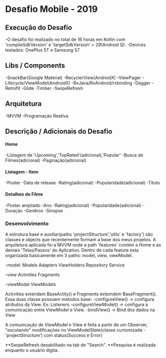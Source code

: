 # Desafio Mobile - 2019

## Execução do Desafio
-O desafio foi realizado no total de 16 horas em Kotlin com 'compileSdkVersion' e 'targetSdkVersion' = 29(Android Q).
-Devices testados: OnePlus 5T e Samsung S7

## Libs / Components
-SnackBar(Google Material)
-RecyclerView(AndroidX)
-ViewPager
-Lifecycle/ViewModel(AndroidX)
-RxJava/RxAndroid/rxbinding
-Dagger
-Retrofit
-Glide
-Timber
-SwipeRefresh

## Arquitetura
-MVVM
-Programação Reativa

## Descrição / Adicionais do Desafio

#### Home
-Listagem de 'Upcoming','TopRated'(adicional),'Popular'
-Busca de Filmes(adicional)
-Paginação(adicional)

#### Listagem - Item
-Poster
-Data de release
-Rating(adicional)
-Popularidade(adicional)
-Título

#### Detalhes do Filme
-Poster ampliado
-Ano
-Rating(adicional)
-Popularidade(adicional)
-Duração
-Genêros
-Sinopse


### Desenvolvimento
A estrutura base e auxiliar(paths 'projectStructure','utils' e 'factory') são classes e objects que recentemente formam a base dos meus projetos.
A arquitetura aplicada foi a MVVM onde a path 'features' contém a Home e as demais 'Telas/Passos' do Aplicativo. Dentro de cada feature esta organizada basicamente em 
3 paths: model, view, viewModel.

-model:
Models
Adapters
ViewHolders
Repository
Service

-view
Activities
Fragments

-viewModel
ViewModels

Activities extendem BaseActity() e Fragments extemdem BaseFragment().
Essa duas classe possuem metodos base:
-configureView() -> configura atributos da View. Ex: Listeners
-configureViewModel() -> configura a comunicação entre ViewModel e View. 
-bindView() -> Bind dos dados na View

A comunicação de ViewModel e View é feita a partir de um Observer, "escutando" modificações no ViewModelState(classe curtomizada - 'projectStructure') com status(Success e Error)


**SwipeRefresh desabilitado na tab de "Search".
**Pesquisa é realizada enquanto o usuário digita.
